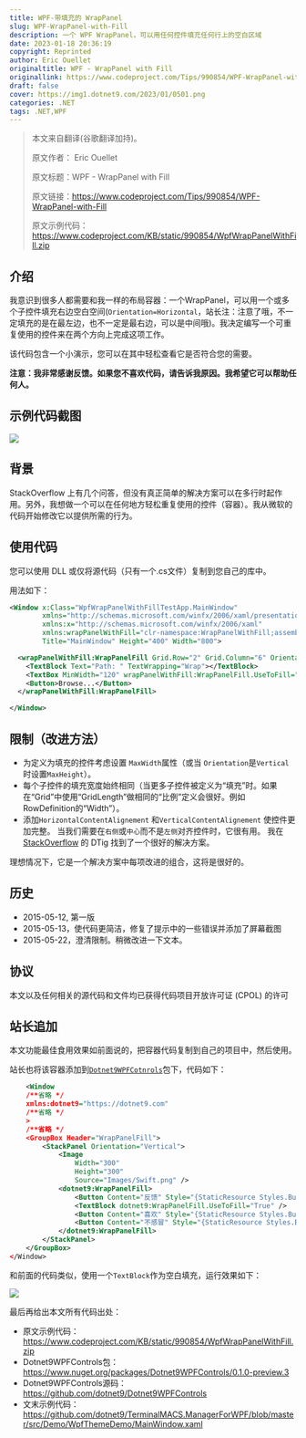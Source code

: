 ```yaml
---
title: WPF-带填充的 WrapPanel
slug: WPF-WrapPanel-with-Fill
description: 一个 WPF WrapPanel，可以用任何控件填充任何行上的空白区域
date: 2023-01-18 20:36:19
copyright: Reprinted
author: Eric Ouellet
originaltitle: WPF - WrapPanel with Fill
originallink: https://www.codeproject.com/Tips/990854/WPF-WrapPanel-with-Fill
draft: false
cover: https://img1.dotnet9.com/2023/01/0501.png
categories: .NET
tags: .NET,WPF
---
```


> 本文来自翻译(谷歌翻译加持)。
>
> 原文作者： Eric Ouellet
>
> 原文标题：WPF - WrapPanel with Fill
>
> 原文链接：https://www.codeproject.com/Tips/990854/WPF-WrapPanel-with-Fill
>
> 原文示例代码：https://www.codeproject.com/KB/static/990854/WpfWrapPanelWithFill.zip

## 介绍

我意识到很多人都需要和我一样的布局容器：一个WrapPanel，可以用一个或多个子控件填充右边空白空间(`Orientation=Horizontal`，站长注：注意了哦，不一定填充的是在最左边，也不一定是最右边，可以是中间哦)。我决定编写一个可重复使用的控件来在两个方向上完成这项工作。

该代码包含一个小演示，您可以在其中轻松查看它是否符合您的需要。

**注意：我非常感谢反馈。如果您不喜欢代码，请告诉我原因。我希望它可以帮助任何人。**

## 示例代码截图

![](https://img1.dotnet9.com/2023/01/0501.png)

## 背景

StackOverflow 上有几个问答，但没有真正简单的解决方案可以在多行时起作用。另外，我想做一个可以在任何地方轻松重复使用的控件（容器）。我从微软的代码开始修改它以提供所需的行为。

## 使用代码

您可以使用 DLL 或仅将源代码（只有一个.cs文件）复制到您自己的库中。

用法如下：

```xml
<Window x:Class="WpfWrapPanelWithFillTestApp.MainWindow"
        xmlns="http://schemas.microsoft.com/winfx/2006/xaml/presentation"
        xmlns:x="http://schemas.microsoft.com/winfx/2006/xaml"
        xmlns:wrapPanelWithFill="clr-namespace:WrapPanelWithFill;assembly=WrapPanelWithFill"
        Title="MainWindow" Height="400" Width="800">

  <wrapPanelWithFill:WrapPanelFill Grid.Row="2" Grid.Column="6" Orientation="Vertical">
    <TextBlock Text="Path: " TextWrapping="Wrap"></TextBlock>
    <TextBox MinWidth="120" wrapPanelWithFill:WrapPanelFill.UseToFill="True">*</TextBox>
    <Button>Browse...</Button>
  </wrapPanelWithFill:WrapPanelFill>

</Window>
```

## 限制（改进方法）

- 为定义为填充的控件考虑设置 `MaxWidth`属性（或当 `Orientation`是`Vertical`时设置`MaxHeight`）。
- 每个子控件的填充宽度始终相同（当更多子控件被定义为“填充”时。如果在“Grid”中使用“GridLength”做相同的“比例”定义会很好。例如 RowDefinition的“Width”）。
- 添加`HorizontalContentAlignement` 和`VerticalContentAlignement` 使控件更加完整。 当我们需要在`右侧`或`中心`而不是`左侧`对齐控件时，它很有用。 我在 [StackOverflow](http://stackoverflow.com/questions/806777/wpf-how-can-i-center-all-items-in-a-wrappanel) 的 DTig 找到了一个很好的解决方案。

理想情况下，它是一个解决方案中每项改进的组合，这将是很好的。

## 历史

- 2015-05-12, 第一版
- 2015-05-13，使代码更简洁，修复了提示中的一些错误并添加了屏幕截图
- 2015-05-22，澄清限制。稍微改进一下文本。

## 协议

本文以及任何相关的源代码和文件均已获得代码项目开放许可证 (CPOL) 的许可

## 站长追加

本文功能最佳食用效果如前面说的，把容器代码复制到自己的项目中，然后使用。

站长也将该容器添加到[`Dotnet9WPFCotnrols`](https://www.nuget.org/packages/Dotnet9WPFControls/0.1.0-preview.3)包下，代码如下：

```xml
    <Window
    /**省略 */
    xmlns:dotnet9="https://dotnet9.com"
    /**省略 */
    >
    /**省略 */
    <GroupBox Header="WrapPanelFill">
        <StackPanel Orientation="Vertical">
            <Image
                Width="300"
                Height="300"
                Source="Images/Swift.png" />
            <dotnet9:WrapPanelFill>
                <Button Content="反馈" Style="{StaticResource Styles.ButtonDemo}" />
                <TextBlock dotnet9:WrapPanelFill.UseToFill="True" />
                <Button Content="喜欢" Style="{StaticResource Styles.ButtonDemo}" />
                <Button Content="不感冒" Style="{StaticResource Styles.ButtonDemo}" />
            </dotnet9:WrapPanelFill>
        </StackPanel>
    </GroupBox>
</Window>
```

和前面的代码类似，使用一个`TextBlock`作为空白填充，运行效果如下：

![](https://img1.dotnet9.com/2023/01/0502.gif)

最后再给出本文所有代码出处：

- 原文示例代码：https://www.codeproject.com/KB/static/990854/WpfWrapPanelWithFill.zip
- Dotnet9WPFControls包：https://www.nuget.org/packages/Dotnet9WPFControls/0.1.0-preview.3
- Dotnet9WPFControls源码：https://github.com/dotnet9/Dotnet9WPFControls
- 文末示例代码：https://github.com/dotnet9/TerminalMACS.ManagerForWPF/blob/master/src/Demo/WpfThemeDemo/MainWindow.xaml